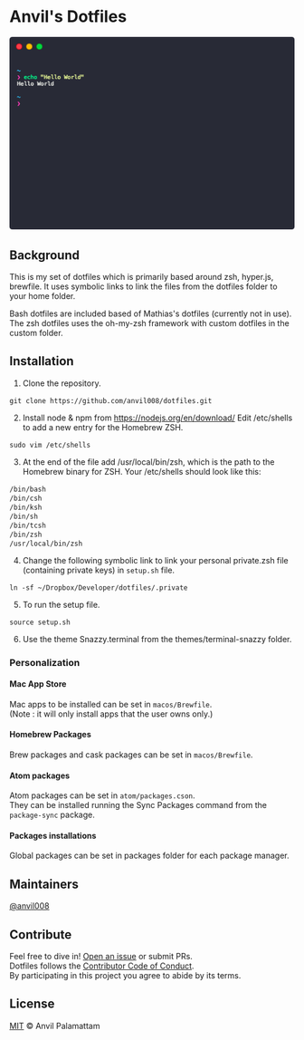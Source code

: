 # Anvil's Dotfiles

<p align="center">
  <img src="/screenshot.png">
</p>

## Background

This is my set of dotfiles which is primarily based around zsh, hyper.js, brewfile. It uses symbolic links to link the files from the dotfiles folder to your home folder.

Bash dotfiles are included based of Mathias's dotfiles (currently not in use). The zsh dotfiles uses the oh-my-zsh framework with custom dotfiles in the custom folder.

## Installation

1. Clone the repository.
```shell
git clone https://github.com/anvil008/dotfiles.git
```

2. Install node & npm from https://nodejs.org/en/download/
Edit /etc/shells to add a new entry for the Homebrew ZSH.
```shell
sudo vim /etc/shells
```

3. At the end of the file add /usr/local/bin/zsh, which is the path to the Homebrew binary for ZSH. Your /etc/shells should look like this:
```shell
/bin/bash
/bin/csh
/bin/ksh
/bin/sh
/bin/tcsh
/bin/zsh
/usr/local/bin/zsh
```

4. Change the following symbolic link to link your personal private.zsh file (containing private keys) in `setup.sh` file.
```shell
ln -sf ~/Dropbox/Developer/dotfiles/.private
```

5. To run the setup file.
```shell
source setup.sh
```

6. Use the theme Snazzy.terminal from the themes/terminal-snazzy folder.

### Personalization

#### Mac App Store
Mac apps to be installed can be set in `macos/Brewfile`.  
(Note : it will only install apps that the user owns only.)

#### Homebrew Packages
Brew packages and cask packages can be set in `macos/Brewfile`.

#### Atom packages
Atom packages can be set in `atom/packages.cson`.  
They can be installed running the Sync Packages command from the `package-sync` package.

#### Packages installations
Global packages can be set in packages folder for each package manager.

## Maintainers

[@anvil008](https://github.com/anvil008)

## Contribute

Feel free to dive in! [Open an issue](https://github.com/anvil008/dotfiles/issues/new) or submit PRs.  
Dotfiles follows the [Contributor Code of Conduct](code-of-conduct.md).  
By participating in this project you agree to abide by its terms.

## License

[MIT](license.md) © Anvil Palamattam

